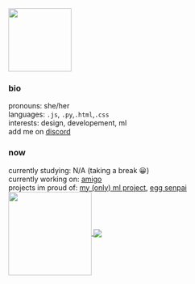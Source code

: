 ﻿<a href="https://git.io/typing-svg">
    <img align="center" height="125"src="https://readme-typing-svg.herokuapp.com?font=monospace&color=%23FFFFFF&size=30&duration=7000&center=true&vCenter=true&width=800&lines=hello+world">
</a>
<br>

### bio
pronouns: she/her \
languages: `.js`, `.py`,`.html`,`.css` \
interests: design, developement, ml \
add me on [discord](eggy#4719)
### now
currently studying: N/A (taking a break 😀) \
currently working on: [amigo](https://github.com/mahwish-dev/amigo-app) \
projects im proud of: [my (only) ml project](https://github.com/mahwish-dev/solar-radiation-pred), [egg senpai](https://github.com/mahwish-dev/egg-senpai) \
<a href="https://github.com/anuraghazra/anuraghazra.github.io">
  <img height="165" align="center" src="https://github-readme-stats.vercel.app/api?username=mahwish-dev&show_icons=true&custom_title=Stats&theme=dark&include_all_commits=true&count_private=true&hide_border=true" />
</a>
<a href="https://github.com/anuraghazra/github-readme-stats">
  <img align="center" src="https://github-readme-stats.vercel.app/api/top-langs/?username=mahwish-dev&layout=compact&langs_count=10&theme=dark&custom_title=Languages&hide_border=true" />
</a>

